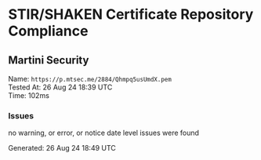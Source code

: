 # STIR/SHAKEN Certificate Repository Compliance

## Martini Security

Name: `https://p.mtsec.me/2884/Qhmpq5usUmdX.pem`\
Tested At: 26 Aug 24 18:39 UTC\
Time: 102ms

### Issues

no warning, or error, or notice date level issues were found

Generated: 26 Aug 24 18:49 UTC